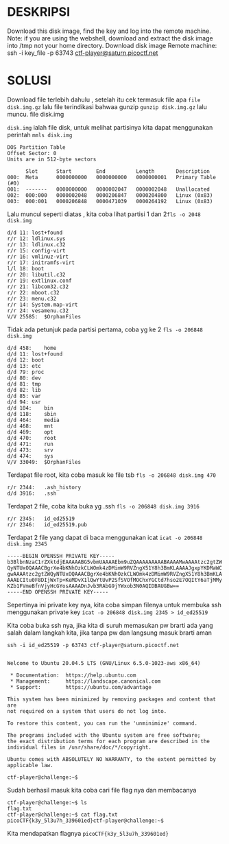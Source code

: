 # DESKRIPSI

Download this disk image, find the key and log into the remote machine.
Note: if you are using the webshell, download and extract the disk image into /tmp not your home directory.
Download disk image
Remote machine: ssh -i key_file -p 63743 ctf-player@saturn.picoctf.net

# SOLUSI

Download file terlebih dahulu , setelah itu cek termasuk file apa ```file disk.img.gz``` lalu file terindikasi bahwaa gunzip ```gunzip disk.img.gz``` lalu muncu. file disk.img

```disk.img``` ialah file disk, untuk melihat partisinya kita dapat menggunakan perintah ```mmls disk.img```
```
DOS Partition Table
Offset Sector: 0
Units are in 512-byte sectors

      Slot      Start        End          Length       Description
000:  Meta      0000000000   0000000000   0000000001   Primary Table (#0)
001:  -------   0000000000   0000002047   0000002048   Unallocated
002:  000:000   0000002048   0000206847   0000204800   Linux (0x83)
003:  000:001   0000206848   0000471039   0000264192   Linux (0x83)
```
Lalu muncul seperti diatas , kita coba lihat partisi 1 dan 2```fls -o 2048 disk.img```
```
d/d 11:	lost+found
r/r 12:	ldlinux.sys
r/r 13:	ldlinux.c32
r/r 15:	config-virt
r/r 16:	vmlinuz-virt
r/r 17:	initramfs-virt
l/l 18:	boot
r/r 20:	libutil.c32
r/r 19:	extlinux.conf
r/r 21:	libcom32.c32
r/r 22:	mboot.c32
r/r 23:	menu.c32
r/r 14:	System.map-virt
r/r 24:	vesamenu.c32
V/V 25585:	$OrphanFiles
```
Tidak ada petunjuk pada partisi pertama, coba yg ke 2 ```fls -o 206848 disk.img     ```
```
d/d 458:	home
d/d 11:	lost+found
d/d 12:	boot
d/d 13:	etc
d/d 79:	proc
d/d 80:	dev
d/d 81:	tmp
d/d 82:	lib
d/d 85:	var
d/d 94:	usr
d/d 104:	bin
d/d 118:	sbin
d/d 464:	media
d/d 468:	mnt
d/d 469:	opt
d/d 470:	root
d/d 471:	run
d/d 473:	srv
d/d 474:	sys
V/V 33049:	$OrphanFiles
```
Terdapat file root, kita coba masuk ke file tsb ```fls -o 206848 disk.img 470 ```
```
r/r 2344:	.ash_history
d/d 3916:	.ssh
```
Terdapat 2 file, coba kita buka yg .ssh ```fls -o 206848 disk.img 3916```
```
r/r 2345:	id_ed25519
r/r 2346:	id_ed25519.pub
```
Terdapat 2 file yang dapat di baca menggunakan icat ```icat -o 206848 disk.img 2345```
```
-----BEGIN OPENSSH PRIVATE KEY-----
b3BlbnNzaC1rZXktdjEAAAAABG5vbmUAAAAEbm9uZQAAAAAAAAABAAAAMwAAAAtzc2gtZW
QyNTUxOQAAACBgrXe4bKNhOzkCLWOmk4zDMimW9RVZngX51Y8h3BmKLAAAAJgxpYKDMaWC
gwAAAAtzc2gtZWQyNTUxOQAAACBgrXe4bKNhOzkCLWOmk4zDMimW9RVZngX51Y8h3BmKLA
AAAECItu0F8DIjWxTp+KeMDvX1lQwYtUvP2SfSVOfMOChxYGCtd7hso2E7OQItY6aTjMMy
KZb1FVmeBfnVjyHcGYosAAAADnJvb3RAbG9jYWxob3N0AQIDBAUGBw==
-----END OPENSSH PRIVATE KEY-----
```
Sepertinya ini private key nya, kita coba simpan filenya untuk membuka ssh menggunakan private key ```icat -o 206848 disk.img 2345 > id_ed25519```

Kita coba buka ssh nya, jika kita di suruh memasukan pw brarti ada yang salah dalam langkah kita, jika tanpa pw dan langsung masuk brarti aman

```ssh -i id_ed25519 -p 63743 ctf-player@saturn.picoctf.net```
```

Welcome to Ubuntu 20.04.5 LTS (GNU/Linux 6.5.0-1023-aws x86_64)

 * Documentation:  https://help.ubuntu.com
 * Management:     https://landscape.canonical.com
 * Support:        https://ubuntu.com/advantage

This system has been minimized by removing packages and content that are
not required on a system that users do not log into.

To restore this content, you can run the 'unminimize' command.

The programs included with the Ubuntu system are free software;
the exact distribution terms for each program are described in the
individual files in /usr/share/doc/*/copyright.

Ubuntu comes with ABSOLUTELY NO WARRANTY, to the extent permitted by
applicable law.

ctf-player@challenge:~$ 
```
Sudah berhasil masuk kita coba cari file flag nya dan membacanya
```
ctf-player@challenge:~$ ls
flag.txt
ctf-player@challenge:~$ cat flag.txt
picoCTF{k3y_5l3u7h_339601ed}ctf-player@challenge:~$ 

```
Kita mendapatkan flagnya ```picoCTF{k3y_5l3u7h_339601ed}```
